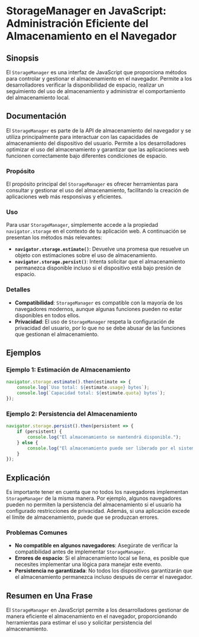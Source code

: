 <!--
Meta Description: # StorageManager en JavaScript: Administración Eficiente del Almacenamiento en el Navegador ## Sinopsis El `StorageManager` es una interfaz de JavaScr...
Meta Keywords: almacenamiento, del, storagemanager, que, uso
-->

# StorageManager en JavaScript: Administración Eficiente del Almacenamiento en el Navegador

## Sinopsis
El `StorageManager` es una interfaz de JavaScript que proporciona métodos para controlar y gestionar el almacenamiento en el navegador. Permite a los desarrolladores verificar la disponibilidad de espacio, realizar un seguimiento del uso de almacenamiento y administrar el comportamiento del almacenamiento local.

## Documentación
El `StorageManager` es parte de la API de almacenamiento del navegador y se utiliza principalmente para interactuar con las capacidades de almacenamiento del dispositivo del usuario. Permite a los desarrolladores optimizar el uso del almacenamiento y garantizar que las aplicaciones web funcionen correctamente bajo diferentes condiciones de espacio.

### Propósito
El propósito principal del `StorageManager` es ofrecer herramientas para consultar y gestionar el uso del almacenamiento, facilitando la creación de aplicaciones web más responsivas y eficientes.

### Uso
Para usar `StorageManager`, simplemente accede a la propiedad `navigator.storage` en el contexto de tu aplicación web. A continuación se presentan los métodos más relevantes:

- **`navigator.storage.estimate()`**: Devuelve una promesa que resuelve un objeto con estimaciones sobre el uso de almacenamiento.
- **`navigator.storage.persist()`**: Intenta solicitar que el almacenamiento permanezca disponible incluso si el dispositivo está bajo presión de espacio.

### Detalles
- **Compatibilidad**: `StorageManager` es compatible con la mayoría de los navegadores modernos, aunque algunas funciones pueden no estar disponibles en todos ellos.
- **Privacidad**: El uso de `StorageManager` respeta la configuración de privacidad del usuario, por lo que no se debe abusar de las funciones que gestionan el almacenamiento.

## Ejemplos

### Ejemplo 1: Estimación de Almacenamiento
```javascript
navigator.storage.estimate().then(estimate => {
    console.log(`Uso total: ${estimate.usage} bytes`);
    console.log(`Capacidad total: ${estimate.quota} bytes`);
});
```

### Ejemplo 2: Persistencia del Almacenamiento
```javascript
navigator.storage.persist().then(persistent => {
    if (persistent) {
        console.log("El almacenamiento se mantendrá disponible.");
    } else {
        console.log("El almacenamiento puede ser liberado por el sistema.");
    }
});
```

## Explicación
Es importante tener en cuenta que no todos los navegadores implementan `StorageManager` de la misma manera. Por ejemplo, algunos navegadores pueden no permiten la persistencia del almacenamiento si el usuario ha configurado restricciones de privacidad. Además, si una aplicación excede el límite de almacenamiento, puede que se produzcan errores. 

### Problemas Comunes
- **No compatible en algunos navegadores**: Asegúrate de verificar la compatibilidad antes de implementar `StorageManager`.
- **Errores de espacio**: Si el almacenamiento local se llena, es posible que necesites implementar una lógica para manejar este evento.
- **Persistencia no garantizada**: No todos los dispositivos garantizarán que el almacenamiento permanezca incluso después de cerrar el navegador.

## Resumen en Una Frase
El `StorageManager` en JavaScript permite a los desarrolladores gestionar de manera eficiente el almacenamiento en el navegador, proporcionando herramientas para estimar el uso y solicitar persistencia del almacenamiento.